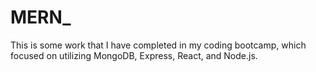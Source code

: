 # MERN_
This is some work that I have completed in my coding bootcamp, which focused on utilizing MongoDB, Express, React, and Node.js. 
